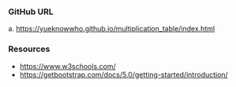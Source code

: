 ### GitHub URL
a. https://yueknowwho.github.io/multiplication_table/index.html  
### Resources
- https://www.w3schools.com/
- https://getbootstrap.com/docs/5.0/getting-started/introduction/